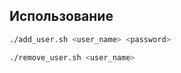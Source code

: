 ## Использование

```sh
./add_user.sh <user_name> <password>
```

```sh
./remove_user.sh <user_name>
```
